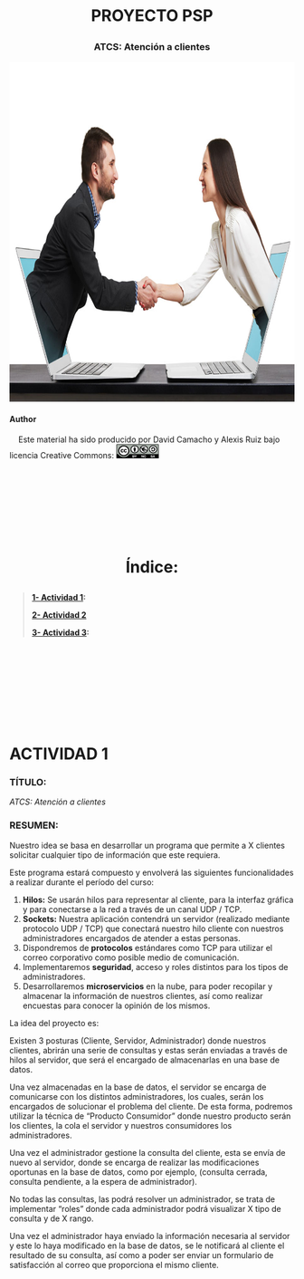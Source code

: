 # <p align="center">PROYECTO PSP</p>
### <p align="center">ATCS: Atención a clientes</p>

<p align="center">
<img src="/img/img1.jpg" height="600" width="800"/>
</p>


#### Author
&nbsp;&nbsp;&nbsp;  Este material ha sido producido por David Camacho y Alexis Ruiz bajo licencia Creative Commons:  <img src="/img/Licencia-Tipo2.png" height="25" width="75"/>  

</br>
</br>
</br>
</br>
</br>
</br>
</br>

# <p align="center">Índice:</p>
> **[1- Actividad 1](#1):**
>
> **[2- Actividad 2](#2)**
>
> **[3- Actividad 3](#3):**

</br>
</br>
</br>
</br>
</br>
</br>
</br>
</br>


<a name="1"></a>
# ACTIVIDAD 1
### <b>TÍTULO:</b>
*ATCS: Atención a clientes*

### <b> RESUMEN: </b>
Nuestro idea se basa en desarrollar un programa que permite a X clientes solicitar cualquier tipo de información que este requiera.

Este programa estará compuesto y envolverá las siguientes funcionalidades a realizar durante el período del curso:

1. <b>Hilos:</b> Se usarán hilos para representar al cliente, para la interfaz gráfica y para conectarse a la red a través de un canal UDP / TCP.
2. <b>Sockets:</b> Nuestra aplicación contendrá un servidor (realizado mediante protocolo UDP / TCP) que conectará nuestro hilo cliente con nuestros administradores encargados de atender a estas personas.
3. Dispondremos de <b>protocolos</b> estándares como TCP para utilizar el correo corporativo como posible medio de comunicación.
4. Implementaremos <b>seguridad</b>, acceso y roles distintos para los tipos de administradores.
5. Desarrollaremos <b>microservicios</b> en la nube, para poder recopilar y almacenar la información de nuestros clientes, así como realizar encuestas para conocer la opinión de los mismos.



La idea del proyecto es:

Existen 3 posturas (Cliente, Servidor, Administrador) donde nuestros clientes, abrirán una serie de consultas y estas serán enviadas a través de hilos al servidor, que será el encargado de almacenarlas en una base de datos.

Una vez almacenadas en la base de datos, el servidor se encarga de comunicarse con los distintos administradores, los cuales, serán los encargados de solucionar el problema del cliente. De esta forma, podremos utilizar la técnica de “Producto Consumidor” donde nuestro producto serán los clientes, la cola el servidor y nuestros consumidores los administradores.

Una vez el administrador gestione la consulta del cliente, esta se envía de nuevo al servidor, donde se encarga de realizar las modificaciones oportunas en la base de datos, como por ejemplo, (consulta cerrada, consulta pendiente, a la espera de administrador). 

No todas las consultas, las podrá resolver un administrador, se trata de implementar “roles” donde cada administrador podrá visualizar X tipo de consulta y de X rango.

Una vez el administrador haya enviado la información necesaria al servidor y este lo haya modificado en la base de datos, se le notificará al cliente el resultado de su consulta, así como a poder ser enviar un formulario de satisfacción al correo que proporciona el mismo cliente.
